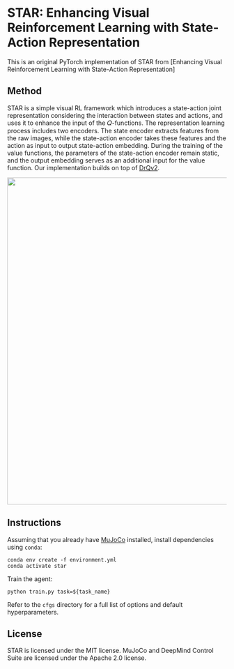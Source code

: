 # STAR: Enhancing Visual Reinforcement Learning with State-Action Representation

This is an original PyTorch implementation of STAR from [Enhancing Visual Reinforcement Learning with State-Action Representation]

## Method

STAR is a simple visual RL framework which introduces a state-action joint representation considering the interaction between states and actions,
and uses it to enhance the input of the 𝑄-functions. The representation learning process includes two encoders. The state encoder extracts
features from the raw images, while the state-action encoder takes these features and the action as input to output state-action embedding. During the training of the value functions, the parameters of the state-action encoder remain static, and the output embedding serves as an additional input for the value function. Our implementation builds on top of [DrQv2](https://github.com/facebookresearch/drqv2).

<p align="center">
  <img src='fig/overview.png' width="750"/>
</p>


## Instructions

Assuming that you already have [MuJoCo](http://www.mujoco.org) installed, install dependencies using `conda`:

```
conda env create -f environment.yml
conda activate star
```
Train the agent:

```
python train.py task=${task_name}
```

 Refer to the `cfgs` directory for a full list of options and default hyperparameters.


## License
STAR is licensed under the MIT license. MuJoCo and DeepMind Control Suite are licensed under the Apache 2.0 license. 
